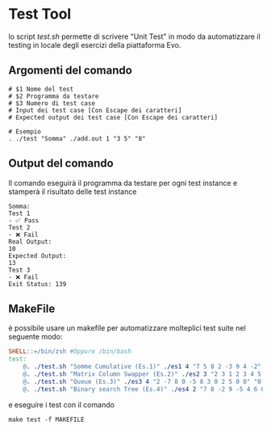 # Test Tool

lo script *test.sh* permette di scrivere "Unit Test" in modo da automatizzare il testing in locale degli esercizi della piattaforma Evo.

## Argomenti del comando

```shell
# $1 Nome del test
# $2 Programma da testare
# $3 Numero di test case
# Input dei test case [Con Escape dei caratteri]
# Expected output dei test case [Con Escape dei caratteri]

# Esempio
. ./test "Somma" ./add.out 1 "3 5" "8"
```

## Output del comando

Il comando eseguirà il programma da testare per ogni test instance
e stamperà il risultato delle test instance
````shell
Somma:
Test 1
- ✅ Pass
Test 2
- ❌ Fail
Real Output:
10
Expected Output:
13
Test 3
- ❌ Fail
Exit Status: 139
````

## MakeFile

è possibile usare un makefile per automatizzare molteplici test suite
nel seguente modo:

````makefile
SHELL::=/bin/zsh #Oppure /bin/bash
test:
	@. ./test.sh "Somme Cumulative (Es.1)" ./es1 4 "7 5 8 2 -3 9 4 -2" "tutu\\n7 5 8 2\\nche bello\\n -3 9 4 -2" "0" "1 6" "5\\n13\\n15\\n12\\n21\\n25\\n23" "Errore in input, inserisci un intero valido\nErrore in input, inserisci un intero valido\\n5\\n13\\n15\\n12\\n21\\n25\\n23" "" "6"
	@. ./test.sh "Matrix Column Swapper (Es.2)" ./es2 3 "2 3 1 2 3 4 5 6" "0 0" "4 1 5 6 7 8" "3 2 1 \\n6 5 4 " "" "5 \\n6 \\n7 \\n8 "
	@. ./test.sh "Queue (Es.3)" ./es3 4 "2 -7 8 0 -5 8 3 0 2 5 0 0" "0 0" "6 0 0" "4 0 0" "Lista con 5 elementi\\n-5\\n4\\n3\\n1\\n5" "Lista con 0 elementi" "Lista con 1 elementi\\n3" "Lista con 0 elementi"
	@. ./test.sh "Binary search Tree (Es.4)" ./es4 2 "7 8 -2 9 -5 4 6 0 6" "1 4 4" "-5 -2 0 4 6 8 9\\nTrue" "4 \\nTrue"
````

e eseguire i test con il comando
````shell
make test -f MAKEFILE
````